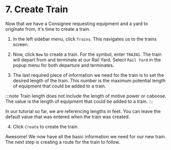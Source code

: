 # 7. Create Train

Now that we have a Consignee requesting equipment and a yard to originate from, it's time to create a train.

1. In the left sidebar menu, click `Trains`. This navigates us to the trains screen.

2. Now, click `New` to create a train. For the symbol, enter `TRAIN1`. The train will depart from and terminate at our Rail Yard. Select `Rail Yard` in the popup menu for both departure and terminates.

3. The last required piece of information we need for the train is to set the desired length of the train. This number is the maximum potential length of equipment that could be added to a train.

:::note
Train length does not include the length of motive power or caboose. The value is the length of equipment that could be added to a train.
:::

In our tutorial so far, we are referencing lengths in feet. You can leave the default value that was entered when the train was created.

4. Click `Create` to create the train.

Awesome! We now have all the basic information we need for our new train. The next step is creating a route for the train to follow.
